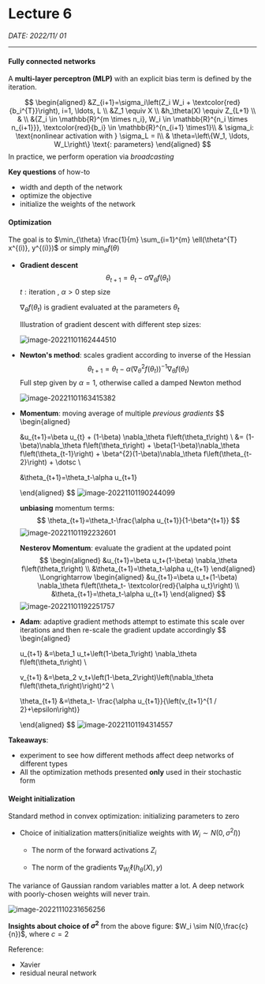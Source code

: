 # Lecture 6

*DATE: 2022/11/ 01*

---

#### Fully connected networks

A **multi-layer perceptron (MLP)** with an explicit bias term is defined by the iteration.

$$
\begin{aligned}
&Z_{i+1}=\sigma_i\left(Z_i W_i + \textcolor{red}{b_i^{T}}\right), i=1, \ldots, L \\
&Z_1 \equiv X \\
&h_\theta(X) \equiv Z_{L+1} \\
& \\
&{Z_i \in \mathbb{R}^{m \times n_i}, W_i \in \mathbb{R}^{n_i \times n_{i+1}}}, \textcolor{red}{b_i} \in \mathbb{R}^{n_{i+1} \times1}\\
& \sigma_i: \text{nonlinear activation with } \sigma_L = I\\
& \theta=\left\{W_1, \ldots, W_L\right\} \text{: parameters}
\end{aligned}
$$
In practice,  we perform operation via *broadcasting*

**Key questions** of how-to

- width and depth of the network
- optimize the objective
-  initialize the weights of the network

#### Optimization

The goal is to $\min_{\theta} \frac{1}{m} \sum_{i=1}^{m} \ell(\theta^{T} x^{(i)}, y^{(i)})$ or simply $\min_{\theta} f(\theta)$

- **Gradient descent**
  $$
  \theta_{t+1}=\theta_t-\alpha \nabla_\theta f\left(\theta_t\right)
  $$
   $t: \text{iteration}$ , $\alpha>0 \text{ step size}$ 

  $\nabla_\theta f\left(\theta_t\right)$ is gradient evaluated at the parameters $\theta_t$

  Illustration of gradient descent with different step sizes:

  ![image-20221101162444510](C:\Users\Steve\AppData\Roaming\Typora\typora-user-images\image-20221101162444510.png)

- **Newton's method**: scales gradient according to inverse of the Hessian
  $$
  \theta_{t+1}=\theta_t-\alpha\left(\nabla_\theta^2 f\left(\theta_t\right)\right)^{-1} \nabla_\theta f\left(\theta_t\right)
  $$
  Full step given by $\alpha=1$, otherwise called a damped Newton method

   ![image-20221101163415382](C:\Users\Steve\AppData\Roaming\Typora\typora-user-images\image-20221101163415382.png)

- **Momentum**: moving average of multiple *previous gradients* 
  $$
  \begin{aligned}
  
  &u_{t+1}=\beta u_{t} + (1-\beta) \nabla_\theta f\left(\theta_t\right) \\
  &= (1-\beta)\nabla_\theta f\left(\theta_t\right) + \beta(1-\beta)\nabla_\theta f\left(\theta_{t-1}\right) + \beta^{2}(1-\beta)\nabla_\theta f\left(\theta_{t-2}\right) + \dotsc
  \\
  
  &\theta_{t+1}=\theta_t-\alpha u_{t+1}
  
  \end{aligned}
  $$
  ![image-20221101190244099](C:\Users\Steve\AppData\Roaming\Typora\typora-user-images\image-20221101190244099.png)

  **unbiasing** momentum terms:
  $$
  \theta_{t+1}=\theta_t-\frac{\alpha u_{t+1}}{1-\beta^{t+1}}
  $$
  ![image-20221101192232601](C:\Users\Steve\AppData\Roaming\Typora\typora-user-images\image-20221101192232601.png)

  **Nesterov Momentum**: evaluate the gradient at the updated point
  $$
  \begin{aligned}
  &u_{t+1}=\beta u_t+(1-\beta) \nabla_\theta f\left(\theta_t\right) \\
  &\theta_{t+1}=\theta_t-\alpha u_{t+1}
  \end{aligned} \Longrightarrow \begin{aligned}
  &u_{t+1}=\beta u_t+(1-\beta) \nabla_\theta f\left(\theta_t- \textcolor{red}{\alpha u_t}\right) \\
  &\theta_{t+1}=\theta_t-\alpha u_{t+1}
  \end{aligned}
  $$
  ![image-20221101192251757](C:\Users\Steve\AppData\Roaming\Typora\typora-user-images\image-20221101192251757.png)

- **Adam**: adaptive gradient methods attempt to estimate this scale over iterations
  and then re-scale the gradient update accordingly
  $$
  \begin{aligned}
  
  u_{t+1} &=\beta_1 u_t+\left(1-\beta_1\right) \nabla_\theta f\left(\theta_t\right) \\
  
  v_{t+1} &=\beta_2 v_t+\left(1-\beta_2\right)\left(\nabla_\theta f\left(\theta_t\right)\right)^2 \\
  
  \theta_{t+1} &=\theta_t- \frac{\alpha u_{t+1}}{\left(v_{t+1}^{1 / 2}+\epsilon\right)}
  
  \end{aligned}
  $$
  ![image-20221101194314557](C:\Users\Steve\AppData\Roaming\Typora\typora-user-images\image-20221101194314557.png)

**Takeaways**:

- experiment to see how different methods affect deep networks of different types
- All the optimization methods presented **only** used in their stochastic form

#### Weight initialization

Standard method in convex optimization: initializing parameters to zero

- Choice of initialization matters(initialize weights with $W_i \sim N(0, \sigma^2I)$)

  - The norm of the forward activations $Z_i$

  - The norm of the gradients $\nabla_{W_i} \ell(h_{\theta}(X),y)$

The variance of Gaussian random variables matter a lot. A deep network with poorly-chosen weights will never train.

![image-20221110231656256](C:\Users\Steve\AppData\Roaming\Typora\typora-user-images\image-20221110231656256.png)

**Insights about choice of $\sigma^2$** from the above figure: $W_i \sim N(0,\frac{c}{n})$, where $c=2$



Reference: 

- Xavier
- residual neural network